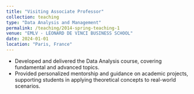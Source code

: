 ```yaml
---
title: "Visiting Associate Professor"
collection: teaching
type: "Data Analysis and Management"
permalink: /teaching/2014-spring-teaching-1
venue: "EMLV - LÉONARD DE VINCI BUSINESS SCHOOL"
date: 2024-01-01
location: "Paris, France"
---
```



* Developed and delivered the Data Analysis course, covering fundamental and advanced topics.
* Provided personalized mentorship and guidance on academic projects, supporting students in applying theoretical concepts to real-world scenarios.

<!-- Heading 2
======

Heading 3
====== -->

